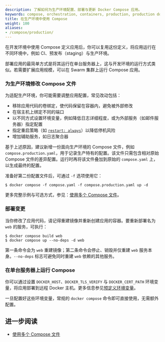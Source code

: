 ```yaml
---
description: 了解如何为生产环境配置、部署与更新 Docker Compose 应用。
keywords: compose, orchestration, containers, production, production docker compose configuration
title: 在生产环境中使用 Compose
weight: 100
aliases:
- /compose/production/
---
```


在开发环境中使用 Compose 定义应用后，你可以复用这份定义，将应用运行在不同环境中，例如 CI、预发布（staging）与生产环境。

部署应用的最简单方式是将其运行在单台服务器上，这与开发环境的运行方式类似。若需要扩展应用规模，可以在 Swarm 集群上运行 Compose 应用。

### 为生产环境修改 Compose 文件

为适配生产环境，你可能需要调整应用配置，常见改动包括：

- 移除应用代码的卷绑定，使代码保留在容器内，避免被外部修改
- 在宿主机上绑定不同的端口
- 以不同方式设置环境变量，例如降低日志详细程度，或为外部服务（如邮件服务器）指定配置
- 指定重启策略（如 [`restart: always`](/reference/compose-file/services.md#restart)）以降低停机风险
- 增加辅助服务，如日志聚合器

基于上述原因，建议新增一份面向生产环境的 Compose 文件，例如 `compose.production.yaml`，用于记录生产特有的配置。该文件只需包含相对原始 Compose 文件的差异配置。运行时再将该文件叠加到原始的 `compose.yaml` 上，以生成最终的配置。

准备好第二份配置文件后，可通过 `-f` 选项使用它：

```console
$ docker compose -f compose.yaml -f compose.production.yaml up -d
```

更多完整示例与可选方式，参见：[使用多个 Compose 文件](multiple-compose-files/_index.md)。

### 部署变更

当你修改了应用代码，请记得重建镜像并重新创建应用的容器。要重新部署名为 `web` 的服务，可执行：

```console
$ docker compose build web
$ docker compose up --no-deps -d web
```

第一条命令会为 `web` 重建镜像；第二条命令会停止、销毁并仅重建 `web` 服务本身。`--no-deps` 标志可避免同时重建 `web` 依赖的其他服务。

### 在单台服务器上运行 Compose

你可以通过设置 `DOCKER_HOST`、`DOCKER_TLS_VERIFY` 与 `DOCKER_CERT_PATH` 环境变量，将应用部署到远程 Docker 主机。更多信息参见[预定义环境变量](environment-variables/envvars.md)。

一旦配置好这些环境变量，常规的 `docker compose` 命令即可直接使用，无需额外配置。

## 进一步阅读

- [使用多个 Compose 文件](multiple-compose-files/_index.md)

